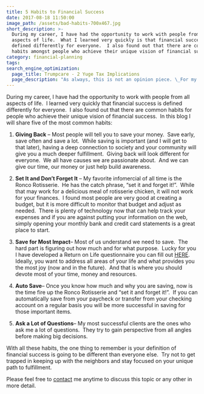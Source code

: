 ```yaml
---
title: 5 Habits to Financial Success
date: 2017-08-18 11:50:00
image_path: /assets/bad-habits-700x467.jpg
short_description: >-
  During my career, I have had the opportunity to work with people from all
  aspects of life.  What I learned very quickly is that financial success is
  defined differently for everyone.  I also found out that there are common
  habits amongst people who achieve their unique vision of financial success.
category: financial-planning
tags:
search_engine_optimization:
  page_title: Trumpcare - 2 Yuge Tax Implications
  page_description: "As always, this is not an opinion piece. \_For my full stance on the Better Care Act (BCRA) you'll have to wait for my exclusive Rachel Maddow interview airing soon. \_For now, we can look at the tax implications if the current BCRA is passed through the senate."
---
```



During my career, I have had the opportunity to work with people from all aspects of life. &nbsp;I learned very quickly that financial success is defined differently for everyone.&nbsp; I also found out that there are common habits for people who achieve their unique vision of financial success.&nbsp; In this blog I will share five of the most common habits:

1. **Giving Back** – Most people will tell you to save your money.&nbsp; Save early, save often and save a lot.&nbsp; While saving is important (and I will get to that later), having a deep connection to society and your community will give you a much deeper fulfillment.&nbsp; Giving back will look different for everyone.&nbsp; We all have causes we are passionate about.&nbsp; And we can give our time, our money or just help build awareness.&nbsp;

1. **Set It and Don’t Forget It** – My favorite infomercial of all time is the Ronco Rotisserie.&nbsp; He has the catch phrase, “set it and forget it!”.&nbsp; While that may work for a delicious meal of rotisserie chicken, it will not work for your finances.&nbsp; I found most people are very good at creating a budget, but it is more difficult to monitor that budget and adjust as needed.&nbsp; There is plenty of technology now that can help track your expenses and if you are against putting your information on the web, simply opening your monthly bank and credit card statements is a great place to start.

1. **Save for Most Impact**– Most of us understand we need to save.&nbsp; The hard part is figuring out how much and for what purpose.&nbsp; Lucky for you I have developed a Return on Life questionnaire you can fill out [HERE](https://brian605.typeform.com/to/jVTuTx).&nbsp; Ideally, you want to address all areas of your life and what provides you the most joy (now and in the future).&nbsp; And that is where you should devote most of your time, money and resources.

1. **Auto Save**– Once you know how much and why you are saving, now is the time fire up the Ronco Rotisserie and “set it and forget it!”.&nbsp; If you can automatically save from your paycheck or transfer from your checking account on a regular basis you will be more successful in saving for those important items.

1. **Ask a Lot of Questions**– My most successful clients are the ones who ask me a lot of questions.&nbsp; They try to gain perspective from all angles before making big decisions.&nbsp;

With all these habits, the one thing to remember is your definition of financial success is going to be different than everyone else.&nbsp; Try not to get trapped in keeping up with the neighbors and stay focused on your unique path to fulfillment.

Please feel free to&nbsp;[contact](http://www.intelligentinvestingllc.com/contact/)&nbsp;me anytime to discuss this topic or any other in more detail.&nbsp;